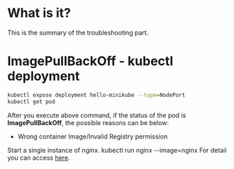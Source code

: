# What is it?
This is the summary of the troubleshooting part.

# ImagePullBackOff - kubectl deployment
```sh
kubectl expose deployment hello-minikube --type=NodePort
kubectl get pod
```
After you execute above command, if the status of the pod is **ImagePullBackOff**, the possible reasons can be below:

* Wrong container Image/Invalid Registry permission

Start a single instance of nginx.
  kubectl run nginx --image=nginx
For detail you can access [here](https://kukulinski.com/10-most-common-reasons-kubernetes-deployments-fail-part-1/).